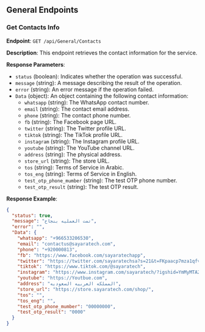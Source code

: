 ## General Endpoints

### Get Contacts Info

**Endpoint**: `GET /api/General/Contacts`

**Description**: This endpoint retrieves the contact information for the service.

**Response Parameters**:
- `status` (boolean): Indicates whether the operation was successful.
- `message` (string): A message describing the result of the operation.
- `error` (string): An error message if the operation failed.
- `Data` (object): An object containing the following contact information:
  - `whatsapp` (string): The WhatsApp contact number.
  - `email` (string): The contact email address.
  - `phone` (string): The contact phone number.
  - `fb` (string): The Facebook page URL.
  - `twitter` (string): The Twitter profile URL.
  - `tiktok` (string): The TikTok profile URL.
  - `instagram` (string): The Instagram profile URL.
  - `youtube` (string): The YouTube channel URL.
  - `address` (string): The physical address.
  - `store_url` (string): The store URL.
  - `tos` (string): Terms of Service in Arabic.
  - `tos_eng` (string): Terms of Service in English.
  - `test_otp_phone_mumber` (string): The test OTP phone number.
  - `test_otp_result` (string): The test OTP result.

**Response Example**:
```json
{
  "status": true,
  "message": "تمت العمليه بنجاح",
  "error": "",
  "Data": {
    "whatsapp": "+966533206530",
    "email": "contactus@sayaratech.com",
    "phone": "+920000813",
    "fb": "https://www.facebook.com/sayaratechapp",
    "twitter": "https://twitter.com/sayaratechsa?s=21&t=FKpaacp7mza1qfvsxswvHg",
    "tiktok": "https://www.tiktok.com/@sayaratech",
    "instagram": "https://www.instagram.com/sayaratech/?igshid=YmMyMTA2M2Y%3D",
    "youtube": "https://Youtbue.com",
    "address": "المملكه العربيه السعوديه",
    "store_url": "https://store.sayaratech.com/shop/",
    "tos": "",
    "tos_eng": "",
    "test_otp_phone_mumber": "00000000",
    "test_otp_result": "0000"
  }
}
